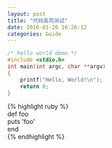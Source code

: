 ```yaml
---
layout: post
title: "代码高亮测试"
date: 2016-01-26 16:26:12
categories: Guide
---
```

```c
/* hello world demo */
#include <stdio.h>
int main(int argc, char **argv)
{
    printf("Hello, World!\n");
    return 0;
}
```

{% highlight ruby %}  
def foo  
  puts 'foo'  
end  
{% endhighlight %}
